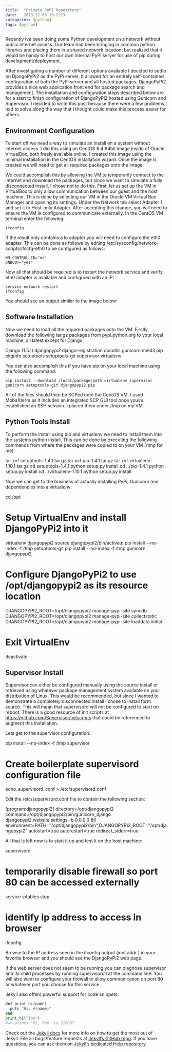 ```yaml
---
title:  "Private PyPI Repository"
date:   2013-12-03 19:2:23
categories: [python]
tags: [python]
---
```

Recently Ive been doing some Python development on a network without public internet access. Our team had been bringing in common python libraries and placing them in a shared network location, but realized that it would be handy to host our own internal PyPi server for use of pip during development/deployment.

After investigating a number of different options available I decided to settle on DjangoPyPi2 as the PyPi server.  It allowed for an entirely self-contained configuration of both the PyPi server and all hosted packages.  DjangoPyPi2 provides a nice web application front end for package search and management. The installation and configuration steps described below are for a start to finish configuration of DjangoPyPi2 hosted using Gunicorn and Supervisor.  I decided to write this post because there were a few problems I had to solve along the way that I thought could make this process easier for others.


## Environment Configuration

To start off we need a way to simulate an install on a system without internet access.  I did this using an CentOS 6.4 64bit image inside of Oracle VirtualBox, both freely available online.  I created this image using the minimal installation in the CentOS installation wizard.  Once the image is created we will need to get all required packages onto the image.

We could accomplish this by allowing the VM to temporarily connect to the internet and download the packages, but since we want to simulate a fully disconnected install, I chose not to do this.  First, let us set up the VM in VirtualBox to only allow communication between our guest and the host machine.  This is done by selecting our VM in the Oracle VM Virtual Box Manager and opening its settings.  Under the Network tab select Adapter 1 and set it to Host-only Adapter.  After accepting this change, you will need to ensure the VM is configured to communicate externally.  In the CentOS VM terminal enter the following:

```
ifconfig
```

If the result only contains a lo adapter you will need to configure the eth0 adapter.  This can be done as follows by editing /etc/sysconfig/network-scripts/ifscfg-eth0 to be configured as follows:

```
NM_CONTROLLED="no"
ONBOOT="yes"
```

Now all that should be required is to restart the network service and verify eth0 adapter is available and configured with an IP:

```
service network restart
ifconfig
```
You should see an output similar to the image below:

## Software Installation

Now we need to load all the required packages onto the VM.  Firstly, download the following tar.gz packages from pypi.python.org to your local machine, all latest except for Django:

Django (1.5.1)
djangopypi2
django-registration
docutils
gunicorn
meld3
pip
pkginfo
setuptools
setuptools-git
supervisor
virtualenv

You can also accomplish this if you have pip on your local machine using the following command:

```
pip install --download /local/package/path virtualenv supervisor gunicorn setuptools-git djangopypi2 pip
```

All of the files should then be SCPed onto the CentOS VM.  I used MobaXterm as it includes an integrated SCP GUI tool once youve established an SSH session.  I placed them under /tmp on my VM.

## Python Tools Install

To perform the install using pip and virtualenv we need to install them into the systems python install.  This can be done by executing the following commands from where the packages were copied to on your VM (/tmp for me):

tar xvf setuptools-1.4.1.tar.gz
tar xvf pip-1.4.1.tar.gz
tar xvf virtualenv-1.10.1.tar.gz
cd setuptools-1.4.1
python setup.py install
cd ../pip-1.4.1
python setup.py install
cd ../virtualenv-1.10.1
python setup.py install

Now we can get to the business of actually installing PyPi, Gunicorn and dependencies into a virtualenv:

cd /opt
# Setup VirtualEnv and install DjangoPyPi2 into it
virtualenv djangopypi2
source djangopypi2/bin/activate
pip install --no-index -f /tmp setuptools-git
pip install --no-index -f /tmp gunicorn djangopypi2
# Configure DjangoPyPi2 to use /opt/djangopypi2 as its resource location
DJANGOPYPI2_ROOT=/opt/djangopypi2 manage-pypi-site syncdb
DJANGOPYPI2_ROOT=/opt/djangopypi2 manage-pypi-site collectstatic
DJANGOPYPI2_ROOT=/opt/djangopypi2 manage-pypi-site loaddata initial
# Exit VirtualEnv
deactivate

## Supervisor Install

Supervisor can either be configured manually using the source install or retrieved using whatever package management system available on your distribution of Linux.  This would be recommended, but since I wanted to demonstrate a completely disconnected install I chose to install form source.  This will mean that supervisord will not be configured to start on reboot.  There is a good resource of init scripts at https://github.com/Supervisor/initscripts that could be referenced to augment this installation.

Lets get to the supervisor configuration:

pip install --no-index -f /tmp supervisor
# Create boilerplate supervisord configuration file
echo_supervisord_conf > /etc/supervisord.conf

Edit the /etc/supervisord.conf file to contain the following section:

[program:djangopypi2]
directory=/opt/djangopypi2
command=/opt/djangopypi2/bin/gunicorn_django djangopypi2.website.settings -b 0.0.0.0:80
environment=PATH="/opt/djangopypi2/bin",DJANGOPYPI2_ROOT="/opt/djangopypi2"
autostart=true
autorestart=true
redirect_stderr=true

All that is left now is to start it up and test it on the host machine:

supervisord
# temporarily disable firewall so port 80 can be accessed externally
service iptables stop
# identify ip address to access in browser
ifconfig

Browse to the IP address seen in the ifconfig output (inet addr ) in your favorite browser and you should see the DjangoPyPi2 web page.

If the web server does not seem to be running you can diagnose supervisor and its child processes by running supervisorctl at the command line.  You will also want to configure your firewall to allow communication on port 80 or whatever port you choose for this service.

Jekyll also offers powerful support for code snippets:

``` ruby
def print_hi(name)
  puts "Hi, #{name}"
end
print_hi('Tom')
#=> prints 'Hi, Tom' to STDOUT.
```

Check out the [Jekyll docs][jekyll] for more info on how to get the most out of Jekyll. File all bugs/feature requests at [Jekyll’s GitHub repo][jekyll-gh]. If you have questions, you can ask them on [Jekyll’s dedicated Help repository][jekyll-help].

[jekyll]:      http://jekyllrb.com
[jekyll-gh]:   https://github.com/jekyll/jekyll
[jekyll-help]: https://github.com/jekyll/jekyll-help
